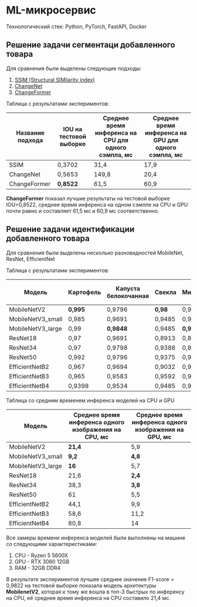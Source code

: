 # ML-микросервис

Технологический стек: Python, PyTorch, FastAPI, Docker

## Решение задачи сегментаци добавленного товара

Для сравнения были выделены следующие подходы: 
1. [SSIM (Structural SIMilarity index)](https://scikit-image.org/docs/stable/auto_examples/transform/plot_ssim.html) 
2. [ChangeNet](https://github.com/leonardoaraujosantos/ChangeNet) 
3. [ChangeFormer](https://github.com/wgcban/ChangeFormer)

Таблица с результатами экспериментов:

| Название подхода | IOU на тестовой выборке | Среднее время инференса на CPU для одного сэмпла, мс | Среднее время инференса на GPU для одного сэмпла, мс |
|-------------------|--------------------------|-----------------------------------------------------|-----------------------------------------------------|
| SSIM             | 0,3702                  | 31,4                                                | 17,9                                                |
| ChangeNet        | 0,5653                  | 149,8                                               | 20,4                                                |
| ChangeFormer     | **0,8522**              | 61,5                                                | 60,9                                                |

**ChangeFormer** показал лучшие результаты на тестовой выборке IOU=0,8522, среднее время инференса на одном сэмпле на CPU и GPU почти равно и составляет 61,5 мс и 60,9 мс соответственно.

## Решение задачи идентификации добавленного товара

Для сравнения были выделены несколько разновидностей MobileNet, ResNet, EfficientNet

Таблица с результатами экспериментов:

| Модель                | Картофель | Капуста белокочанная | Cвекла | Минтай | Лук репчатый | Mean F1-score |
|-----------------------|------------|---------------------|---------|---------|---------------|---------------|
| MobileNetV2          | **0,995**      | 0,9796             | **0,98**    | 0,9585  | **0,9981**        | **0,9822**       |
| MobileNetV3_small    | 0,985      | 0,9691             | 0,9485  | 0,9697  | 0,9749        | 0,9694       |
| MobileNetV3_large    | 0,99       | **0,9848**         | 0,9485  | **0,9698** | 0,9949        | 0,9776        |
| ResNet18             | 0,97       | 0,9691             | 0,8913  | 0,8913  | 0,9588        | 0,9361        |
| ResNet34             | 0,97       | 0,9798             | 0,9388  | 0,8539  | 0,9634        | 0,9412       |
| ResNet50             | 0,992      | 0,9796             | 0,9375  | 0,9485  | 0,9348        | 0,9585       |
| EfficientNetB2       | 0,967      | 0,9694             | 0,9032  | 0,9697  | 0,9798        | 0,9578       |
| EfficientNetB3       | 0,965      | 0,9583             | 0,9592  | 0,9495  | 0,9741        | 0,9612       |
| EfficientNetB4       | 0,9398     | 0,9534             | 0,9485  | 0,96    | 0,9846        | 0,9573       |

Таблица со средним временем инференса моделей на CPU и GPU

| Модель                | Среднее время инференса одного изображения на CPU, мс | Среднее время инференса одного изображения на GPU, мс |
|-----------------------|------------------------------------------------------|------------------------------------------------------|
| MobileNetV2          | **21,4**                                                | 5,9                                                  |
| MobileNetV3_small    | **9,2**                                                 | **4,8**                                                  |
| MobileNetV3_large    | **16**                                                  | 5,7                                                  |
| ResNet18             | 21,6                                                | **2,4**                                                  |
| ResNet34             | 38,3                                                | **3,8**                                                  |
| ResNet50             | 61                                                  | 5,5                                                  |
| EfficientNetB2       | 44,1                                                | 9,9                                                  |
| EfficientNetB3       | 58,6                                                | 11,2                                                 |
| EfficientNetB4       | 80,8                                                | 14                                                   |

Все замеры времени инференса моделей были выполнены на машине со следующими характеристиками:
1. CPU - Ryzen 5 5600X
2. GPU - RTX 3060 12GB
3. RAM - 32GB DDR4

В результате экспериментов лучшее среднее значение F1-score = 0,9822 на тестовой выборке показала модель архитектуры **MobilenetV2**, которая к тому же вошла в топ-3 быстрых по инференсу на CPU, её среднее время инференса на CPU составило 21,4 мс.
